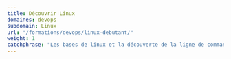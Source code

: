 ```yaml
---
title: Découvrir Linux 
domaines: devops
subdomain: Linux
url: "/formations/devops/linux-debutant/"
weight: 1
catchphrase: "Les bases de linux et la découverte de la ligne de commande."
---
```


 